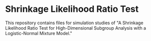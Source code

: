 # Shrinkage Likelihood Ratio Test

This repository contains files for simulation studies of "A Shrinkage Likelihood Ratio Test for High-Dimensional Subgroup Analysis with a Logistic-Normal Mixture Model."
